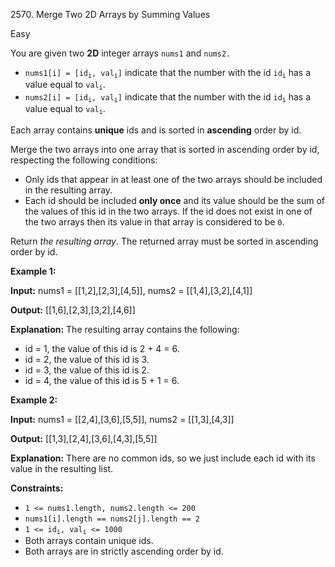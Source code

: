2570\. Merge Two 2D Arrays by Summing Values

Easy

You are given two **2D** integer arrays `nums1` and `nums2.`

*   <code>nums1[i] = [id<sub>i</sub>, val<sub>i</sub>]</code> indicate that the number with the id <code>id<sub>i</sub></code> has a value equal to <code>val<sub>i</sub></code>.
*   <code>nums2[i] = [id<sub>i</sub>, val<sub>i</sub>]</code> indicate that the number with the id <code>id<sub>i</sub></code> has a value equal to <code>val<sub>i</sub></code>.

Each array contains **unique** ids and is sorted in **ascending** order by id.

Merge the two arrays into one array that is sorted in ascending order by id, respecting the following conditions:

*   Only ids that appear in at least one of the two arrays should be included in the resulting array.
*   Each id should be included **only once** and its value should be the sum of the values of this id in the two arrays. If the id does not exist in one of the two arrays then its value in that array is considered to be `0`.

Return _the resulting array_. The returned array must be sorted in ascending order by id.

**Example 1:**

**Input:** nums1 = [[1,2],[2,3],[4,5]], nums2 = [[1,4],[3,2],[4,1]]

**Output:** [[1,6],[2,3],[3,2],[4,6]]

**Explanation:** The resulting array contains the following: 

- id = 1, the value of this id is 2 + 4 = 6.
- id = 2, the value of this id is 3. 
- id = 3, the value of this id is 2. 
- id = 4, the value of this id is 5 + 1 = 6.

**Example 2:**

**Input:** nums1 = [[2,4],[3,6],[5,5]], nums2 = [[1,3],[4,3]]

**Output:** [[1,3],[2,4],[3,6],[4,3],[5,5]]

**Explanation:** There are no common ids, so we just include each id with its value in the resulting list.

**Constraints:**

*   `1 <= nums1.length, nums2.length <= 200`
*   `nums1[i].length == nums2[j].length == 2`
*   <code>1 <= id<sub>i</sub>, val<sub>i</sub> <= 1000</code>
*   Both arrays contain unique ids.
*   Both arrays are in strictly ascending order by id.